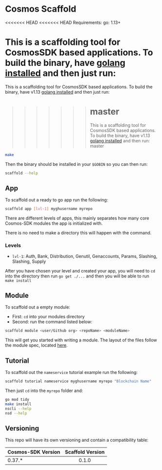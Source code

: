 # Cosmos Scaffold

<<<<<<< HEAD
<<<<<<< HEAD
Requirements:
go: 1.13+

# This is a scaffolding tool for CosmosSDK based applications. To build the binary, have [golang installed](https://golang.org/doc/install) and then just run:

This is a scaffolding tool for CosmosSDK based applications. To build the binary, have v1.13 [golang installed](https://golang.org/doc/install) and then just run:

> > > > > > > # master
> > > > > > >
> > > > > > > This is a scaffolding tool for CosmosSDK based applications. To build the binary, have v1.13 [golang installed](https://golang.org/doc/install) and then run:
> > > > > > > master

```bash
make
```

Then the binary should be installed in your `$GOBIN` so you can then run:

```bash
scaffold --help
```

## App

To scaffold out a ready to go app run the following:

```bash
scaffold app [lvl-1] myghusername myrepo
```

There are different levels of apps, this mainly separates how many core Cosmos-SDK modules the app is initialized with.

There is no need to make a directory this will happen with the command.

### Levels

- `lvl-1`: Auth, Bank, Distribution, Genutil, Genaccounts, Params, Slashing, Slashing, Supply

After you have chosen your level and created your app, you will need to `cd` into the directory then run
`go get ./...` and then you will be able to run `make install`

## Module

To scaffold out a empty module:

- First: `cd` into your modules directory
- Second: run the command listed below:

```bash
scaffold module <user/Github org> <repoName> <moduleName>
```

This will get you started with writing a module.
The layout of the files follow the module spec, located [here](https://github.com/cosmos/cosmos-sdk/blob/0992c2994ca15131712ab19369f558190434f231/docs/building-modules/structure.md).

## Tutorial

To scaffold out the `nameservice` tutorial example run the following:

```bash
scaffold tutorial nameservice myghusername myrepo "Blockchain Name"
```

Then just `cd` into the `myrepo` folder and:

```bash
go mod tidy
make install
nscli --help
nsd --help
```

## Versioning

This repo will have its own versioning and contain a compatibility table:

| Cosmos-SDK Version | Scaffold Version |
| ------------------ | :--------------: |
| 0.37.\*            |      0.1.0       |
